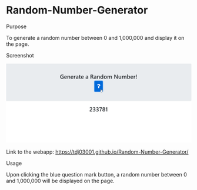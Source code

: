 # Random-Number-Generator

Purpose

To generate a random number between 0 and 1,000,000 and display it on the page.


Screenshot

![screenshot](Images/Random-number-generator-screenshot.png)

Link to the webapp:  https://tdj03001.github.io/Random-Number-Generator/


Usage

Upon clicking the blue question mark button, a random number between 0 and 1,000,000 will be displayed on the page.
